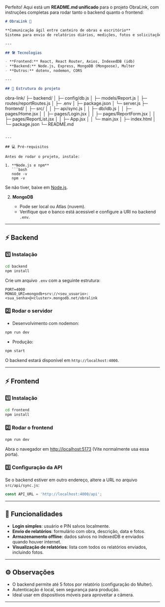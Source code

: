 Perfeito! Aqui está um **README.md unificado** para o projeto ObraLink, com instruções completas para rodar tanto o backend quanto o frontend:

```markdown
# ObraLink 🚧

**Comunicação ágil entre canteiro de obras e escritório**  
Sistema para envio de relatórios diários, medições, fotos e solicitações de compra. Funciona offline, salvando dados localmente e sincronizando quando houver internet.

---

## 🛠 Tecnologias

- **Frontend:** React, React Router, Axios, IndexedDB (idb)  
- **Backend:** Node.js, Express, MongoDB (Mongoose), Multer  
- **Outros:** dotenv, nodemon, CORS  

---

## 📁 Estrutura do projeto

```

obra-link/
├─ backend/
│  ├─ config/db.js
│  ├─ models/Report.js
│  ├─ routes/reportRoutes.js
│  ├─ .env
│  ├─ package.json
│  └─ server.js
├─ frontend/
│  ├─ src/
│  │  ├─ api/sync.js
│  │  ├─ db/idb.js
│  │  ├─ pages/Home.jsx
│  │  ├─ pages/Login.jsx
│  │  ├─ pages/ReportForm.jsx
│  │  ├─ pages/ReportList.jsx
│  │  ├─ App.jsx
│  │  └─ main.jsx
│  ├─ index.html
│  └─ package.json
└─ README.md

````

---

## 💻 Pré-requisitos

Antes de rodar o projeto, instale:

1. **Node.js e npm**  
   ```bash
   node -v
   npm -v
````

Se não tiver, baixe em [Node.js](https://nodejs.org/).

2. **MongoDB**

   * Pode ser local ou Atlas (nuvem).
   * Verifique que o banco está acessível e configure a URI no backend `.env`.

---

## ⚡ Backend

### 1️⃣ Instalação

```bash
cd backend
npm install
```

Crie um arquivo `.env` com a seguinte estrutura:

```
PORT=4000
MONGO_URI=mongodb+srv://<seu_usuario>:<sua_senha>@<cluster>.mongodb.net/obralink
```

### 2️⃣ Rodar o servidor

* Desenvolvimento com nodemon:

```bash
npm run dev
```

* Produção:

```bash
npm start
```

O backend estará disponível em `http://localhost:4000`.

---

## ⚡ Frontend

### 1️⃣ Instalação

```bash
cd frontend
npm install
```

### 2️⃣ Rodar o frontend

```bash
npm run dev
```

Abra o navegador em [http://localhost:5173](http://localhost:5173) (Vite normalmente usa essa porta).

### 3️⃣ Configuração da API

Se o backend estiver em outro endereço, altere a URL no arquivo `src/api/sync.js`:

```javascript
const API_URL = 'http://localhost:4000/api';
```

---

## 🔹 Funcionalidades

* **Login simples**: usuário e PIN salvos localmente.
* **Envio de relatórios**: formulário com obra, descrição, data e fotos.
* **Armazenamento offline**: dados salvos no IndexedDB e enviados quando houver internet.
* **Visualização de relatórios**: lista com todos os relatórios enviados, incluindo fotos.

---

## ⚙️ Observações

* O backend permite até 5 fotos por relatório (configuração do Multer).
* Autenticação é local, sem segurança para produção.
* Ideal usar em dispositivos móveis para aproveitar a câmera.

---
